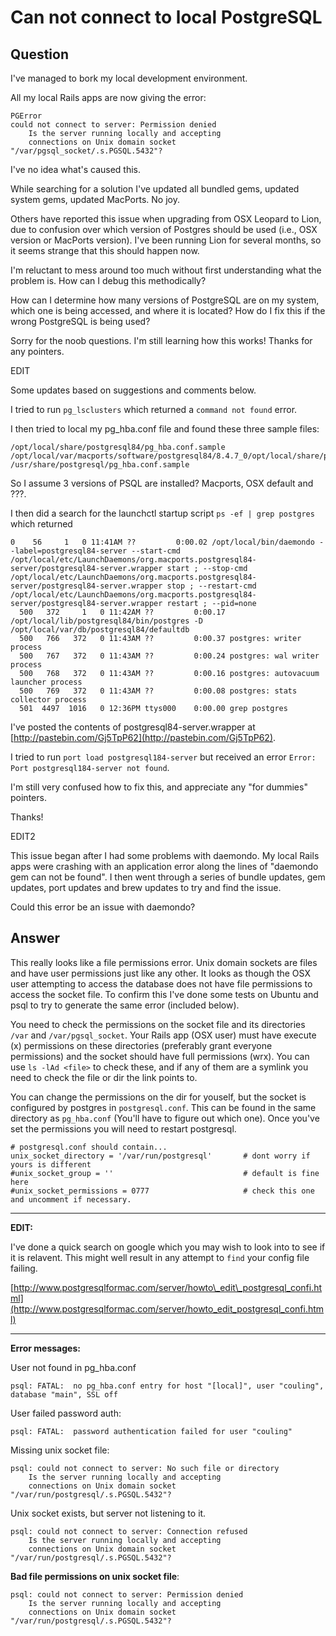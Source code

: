
# Can not connect to local PostgreSQL

## Question
        
I've managed to bork my local development environment.

All my local Rails apps are now giving the error:

    PGError
    could not connect to server: Permission denied
        Is the server running locally and accepting
        connections on Unix domain socket "/var/pgsql_socket/.s.PGSQL.5432"?
    

I've no idea what's caused this.

While searching for a solution I've updated all bundled gems, updated system gems, updated MacPorts. No joy.

Others have reported this issue when upgrading from OSX Leopard to Lion, due to confusion over which version of Postgres should be used (i.e., OSX version or MacPorts version). I've been running Lion for several months, so it seems strange that this should happen now.

I'm reluctant to mess around too much without first understanding what the problem is. How can I debug this methodically?

How can I determine how many versions of PostgreSQL are on my system, which one is being accessed, and where it is located? How do I fix this if the wrong PostgreSQL is being used?

Sorry for the noob questions. I'm still learning how this works! Thanks for any pointers.

EDIT

Some updates based on suggestions and comments below.

I tried to run `pg_lsclusters` which returned a `command not found` error.

I then tried to local my pg_hba.conf file and found these three sample files:

    /opt/local/share/postgresql84/pg_hba.conf.sample
    /opt/local/var/macports/software/postgresql84/8.4.7_0/opt/local/share/postgresql84/pg_hba.conf.sample
    /usr/share/postgresql/pg_hba.conf.sample
    

So I assume 3 versions of PSQL are installed? Macports, OSX default and ???.

I then did a search for the launchctl startup script `ps -ef | grep postgres` which returned

    0    56     1   0 11:41AM ??         0:00.02 /opt/local/bin/daemondo --label=postgresql84-server --start-cmd /opt/local/etc/LaunchDaemons/org.macports.postgresql84-server/postgresql84-server.wrapper start ; --stop-cmd /opt/local/etc/LaunchDaemons/org.macports.postgresql84-server/postgresql84-server.wrapper stop ; --restart-cmd /opt/local/etc/LaunchDaemons/org.macports.postgresql84-server/postgresql84-server.wrapper restart ; --pid=none
      500   372     1   0 11:42AM ??         0:00.17 /opt/local/lib/postgresql84/bin/postgres -D /opt/local/var/db/postgresql84/defaultdb
      500   766   372   0 11:43AM ??         0:00.37 postgres: writer process                                                                                                                                                                                                                                                                                                                   
      500   767   372   0 11:43AM ??         0:00.24 postgres: wal writer process                                                                                                                                                                                                                                                                                                               
      500   768   372   0 11:43AM ??         0:00.16 postgres: autovacuum launcher process                                                                                                                                                                                                                                                                                                      
      500   769   372   0 11:43AM ??         0:00.08 postgres: stats collector process                                                                                                                                                                                                                                                                                                          
      501  4497  1016   0 12:36PM ttys000    0:00.00 grep postgres
    

I've posted the contents of postgresql84-server.wrapper at [http://pastebin.com/Gj5TpP62](http://pastebin.com/Gj5TpP62).

I tried to run `port load postgresql184-server` but received an error `Error: Port postgresql184-server not found`.

I'm still very confused how to fix this, and appreciate any "for dummies" pointers.

Thanks!

EDIT2

This issue began after I had some problems with daemondo. My local Rails apps were crashing with an application error along the lines of "daemondo gem can not be found". I then went through a series of bundle updates, gem updates, port updates and brew updates to try and find the issue.

Could this error be an issue with daemondo?

## Answer
        
This really looks like a file permissions error. Unix domain sockets are files and have user permissions just like any other. It looks as though the OSX user attempting to access the database does not have file permissions to access the socket file. To confirm this I've done some tests on Ubuntu and psql to try to generate the same error (included below).

You need to check the permissions on the socket file and its directories `/var` and `/var/pgsql_socket`. Your Rails app (OSX user) must have execute (x) permissions on these directories (preferably grant everyone permissions) and the socket should have full permissions (wrx). You can use `ls -lAd <file>` to check these, and if any of them are a symlink you need to check the file or dir the link points to.

You can change the permissions on the dir for youself, but the socket is configured by postgres in `postgresql.conf`. This can be found in the same directory as `pg_hba.conf` (You'll have to figure out which one). Once you've set the permissions you will need to restart postgresql.

    # postgresql.conf should contain...
    unix_socket_directory = '/var/run/postgresql'       # dont worry if yours is different
    #unix_socket_group = ''                             # default is fine here
    #unix_socket_permissions = 0777                     # check this one and uncomment if necessary.
    

* * *

**EDIT:**

I've done a quick search on google which you may wish to look into to see if it is relavent. This might well result in any attempt to `find` your config file failing.

[http://www.postgresqlformac.com/server/howto\_edit\_postgresql_confi.html](http://www.postgresqlformac.com/server/howto_edit_postgresql_confi.html)

* * *

**Error messages:**

User not found in pg_hba.conf

    psql: FATAL:  no pg_hba.conf entry for host "[local]", user "couling", database "main", SSL off
    

User failed password auth:

    psql: FATAL:  password authentication failed for user "couling"
    

Missing unix socket file:

    psql: could not connect to server: No such file or directory
        Is the server running locally and accepting
        connections on Unix domain socket "/var/run/postgresql/.s.PGSQL.5432"?
    

Unix socket exists, but server not listening to it.

    psql: could not connect to server: Connection refused
        Is the server running locally and accepting
        connections on Unix domain socket "/var/run/postgresql/.s.PGSQL.5432"?
    

**Bad file permissions on unix socket file**:

    psql: could not connect to server: Permission denied
        Is the server running locally and accepting
        connections on Unix domain socket "/var/run/postgresql/.s.PGSQL.5432"?
